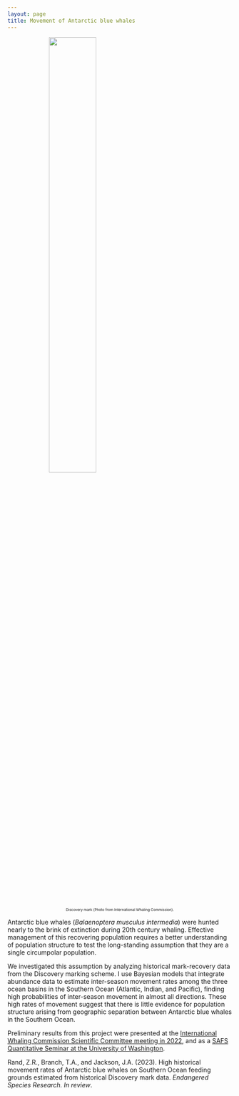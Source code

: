 ```yaml
---
layout: page
title: Movement of Antarctic blue whales
---
```


<figure align = "center">
  <img style="display: block;" src="https://zoer27.github.io/assets/img/discoverymark.jpg" width= "50%">
  <figcaption style = "font-size:8px;">Discovery mark (Photo from International Whaling Commission).</figcaption>
</figure>


Antarctic blue whales (*Balaenoptera musculus intermedia*) were hunted nearly to the brink of extinction during 20th century whaling. Effective management of this recovering population requires a better understanding of population structure to test the long-standing assumption that they are a single circumpolar population.

We investigated this assumption by analyzing historical mark-recovery data from the Discovery marking scheme. I use Bayesian models that integrate abundance data to estimate inter-season movement rates among the three ocean basins in the Southern Ocean (Atlantic, Indian, and Pacific), finding high probabilities of inter-season movement in almost all directions. These high rates of movement suggest that there is little evidence for population structure arising from geographic separation between Antarctic blue whales in the Southern Ocean.

Preliminary results from this project were presented at the [International Whaling Commission Scientific Committee meeting in 2022](https://archive.iwc.int/pages/search.php?search=!collection30122&bc_from=themes), and as a [SAFS Quantitative Seminar at the University of Washington](https://youtu.be/F7WI1SpB1U8).

Rand, Z.R., Branch, T.A., and Jackson, J.A. (2023). High historical movement rates of Antarctic blue whales on Southern Ocean feeding grounds estimated from historical Discovery mark data. *Endangered Species Research.* *In review*.
